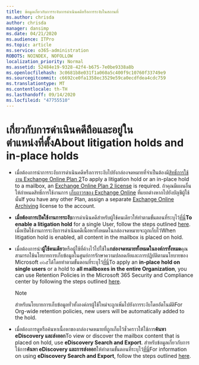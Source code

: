```yaml
---
title: ข้อมูลเกี่ยวกับการระงับการดำเนินคดีหรือการระงับในสถานที่
ms.author: chrisda
author: chrisda
manager: dansimp
ms.date: 04/21/2020
ms.audience: ITPro
ms.topic: article
ms.service: o365-administration
ROBOTS: NOINDEX, NOFOLLOW
localization_priority: Normal
ms.assetid: 52484e19-9328-42f4-b675-7e0be9338a8b
ms.openlocfilehash: 3c0681b8e031f1a060a5c400f9c10760f33749e9
ms.sourcegitcommit: c6692ce0fa1358ec3529e59ca0ecdfdea4cdc759
ms.translationtype: MT
ms.contentlocale: th-TH
ms.lasthandoff: 09/14/2020
ms.locfileid: "47755510"
---
```

# <a name="about-litigation-holds-and-in-place-holds"></a><span data-ttu-id="7e59b-102">เกี่ยวกับการดำเนินคดีถือและอยู่ในตำแหน่งที่ตั้ง</span><span class="sxs-lookup"><span data-stu-id="7e59b-102">About litigation holds and in-place holds</span></span>

- <span data-ttu-id="7e59b-103">เมื่อต้องการนำการระงับการดำเนินคดีหรือการระงับไปยังกล่องจดหมายที่จำเป็นต้องมี[สิทธิ์การใช้งาน Exchange Online Plan 2](https://docs.microsoft.com/office365/servicedescriptions/office-365-platform-service-description/office-365-plan-options)</span><span class="sxs-lookup"><span data-stu-id="7e59b-103">To apply a litigation hold or an in-place hold to a mailbox, an [Exchange Online Plan 2 license](https://docs.microsoft.com/office365/servicedescriptions/office-365-platform-service-description/office-365-plan-options) is required.</span></span> <span data-ttu-id="7e59b-104">ถ้าคุณมีแผนอื่นให้กำหนดสิทธิ์การใช้งานการ [เก็บถาวรของ Exchange Online](https://docs.microsoft.com/office365/servicedescriptions/exchange-online-archiving-service-description/exchange-online-archiving-service-description) ที่แยกต่างหากไปยังบัญชีผู้ใช้นั้น</span><span class="sxs-lookup"><span data-stu-id="7e59b-104">If you have any other Plan, assign a separate [Exchange Online Archiving](https://docs.microsoft.com/office365/servicedescriptions/exchange-online-archiving-service-description/exchange-online-archiving-service-description) license to the account.</span></span> 
    
- <span data-ttu-id="7e59b-105">**เมื่อต้องการเปิดใช้งานการระงับ**การดำเนินคดีสำหรับผู้ใช้คนเดียวให้ทำตามขั้นตอนที่ระบุไว้[ที่นี่](https://docs.microsoft.com/office365/SecurityCompliance/place-a-mailbox-on-litigation-hold)</span><span class="sxs-lookup"><span data-stu-id="7e59b-105">**To enable a litigation hold** for a single User, follow the steps outlined [here](https://docs.microsoft.com/office365/SecurityCompliance/place-a-mailbox-on-litigation-hold).</span></span> <span data-ttu-id="7e59b-106">เมื่อเปิดใช้งานการระงับการดำเนินคดีเนื้อหาทั้งหมดในกล่องจดหมายจะถูกเก็บไว้</span><span class="sxs-lookup"><span data-stu-id="7e59b-106">When litigation hold is enabled, all content in the mailbox is placed on hold.</span></span>
    
- <span data-ttu-id="7e59b-107">เมื่อต้องการนำ**ผู้ใช้คนเดียว**หรือผู้ใช้ที่ค้างไว้ไปใช้ใน**กล่องจดหมายทั้งหมดในองค์กรทั้งหมด**คุณสามารถใช้นโยบายการเก็บข้อมูลในศูนย์การรักษาความปลอดภัยและการปฏิบัติตามนโยบายของ Microsoft ๓๖๕ได้โดยทำตามขั้นตอนที่ระบุไว้[ที่นี่]( https://docs.microsoft.com/microsoft-365/compliance/retention-policies)</span><span class="sxs-lookup"><span data-stu-id="7e59b-107">To apply an **in-place hold on single users** or a hold to **all mailboxes in the entire Organization**, you can use Retention Policies in the Microsoft 365 Security and Compliance center by following the steps outlined [here]( https://docs.microsoft.com/microsoft-365/compliance/retention-policies).</span></span>
    
    > [!NOTE]
    > <span data-ttu-id="7e59b-108">สำหรับนโยบายการเก็บข้อมูลทั่วทั้งองค์กรผู้ใช้ใหม่จะถูกเพิ่มไปยังการระงับโดยอัตโนมัติ</span><span class="sxs-lookup"><span data-stu-id="7e59b-108">For Org-wide retention policies, new users will be automatically added to the hold.</span></span> 
  
- <span data-ttu-id="7e59b-109">เมื่อต้องการดูหรือค้นหาเนื้อหาของกล่องจดหมายที่ถูกเก็บไว้ชั่วคราวให้ใช้การ**ค้นหา eDiscovery และส่งออก**</span><span class="sxs-lookup"><span data-stu-id="7e59b-109">To view or discover the mailbox content that is placed on hold, use **eDiscovery Search and Export**.</span></span> <span data-ttu-id="7e59b-110">สำหรับข้อมูลเกี่ยวกับการใช้การ**ค้นหา eDiscovery และการส่งออก**ให้ทำตามขั้นตอนที่ระบุไว้[ที่นี่](https://docs.microsoft.com/microsoft-365/compliance/export-search-results)</span><span class="sxs-lookup"><span data-stu-id="7e59b-110">For information on using **eDiscovery Search and Export**, follow the steps outlined [here](https://docs.microsoft.com/microsoft-365/compliance/export-search-results).</span></span>
    

